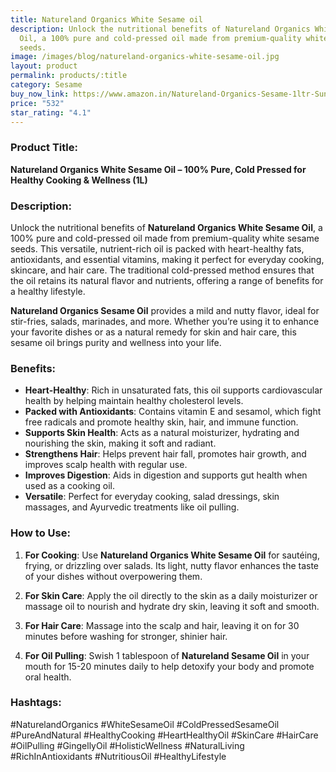 ```yaml
---
title: Natureland Organics White Sesame oil
description: Unlock the nutritional benefits of Natureland Organics White Sesame
  Oil, a 100% pure and cold-pressed oil made from premium-quality white sesame
  seeds.
image: /images/blog/natureland-organics-white-sesame-oil.jpg
layout: product
permalink: products/:title
category: Sesame
buy_now_link: https://www.amazon.in/Natureland-Organics-Sesame-1ltr-Sunflower/dp/B07B8KR242/ref=sr_1_38?crid=1GVBV0I1R8IFF&tag=m0150-21
price: "532"
star_rating: "4.1"
---
```

### Product Title:
**Natureland Organics White Sesame Oil – 100% Pure, Cold Pressed for Healthy Cooking & Wellness (1L)**

### Description:
Unlock the nutritional benefits of **Natureland Organics White Sesame Oil**, a 100% pure and cold-pressed oil made from premium-quality white sesame seeds. This versatile, nutrient-rich oil is packed with heart-healthy fats, antioxidants, and essential vitamins, making it perfect for everyday cooking, skincare, and hair care. The traditional cold-pressed method ensures that the oil retains its natural flavor and nutrients, offering a range of benefits for a healthy lifestyle.

**Natureland Organics Sesame Oil** provides a mild and nutty flavor, ideal for stir-fries, salads, marinades, and more. Whether you’re using it to enhance your favorite dishes or as a natural remedy for skin and hair care, this sesame oil brings purity and wellness into your life.

### Benefits:
- **Heart-Healthy**: Rich in unsaturated fats, this oil supports cardiovascular health by helping maintain healthy cholesterol levels.
- **Packed with Antioxidants**: Contains vitamin E and sesamol, which fight free radicals and promote healthy skin, hair, and immune function.
- **Supports Skin Health**: Acts as a natural moisturizer, hydrating and nourishing the skin, making it soft and radiant.
- **Strengthens Hair**: Helps prevent hair fall, promotes hair growth, and improves scalp health with regular use.
- **Improves Digestion**: Aids in digestion and supports gut health when used as a cooking oil.
- **Versatile**: Perfect for everyday cooking, salad dressings, skin massages, and Ayurvedic treatments like oil pulling.

### How to Use:
1. **For Cooking**: Use **Natureland Organics White Sesame Oil** for sautéing, frying, or drizzling over salads. Its light, nutty flavor enhances the taste of your dishes without overpowering them.
   
2. **For Skin Care**: Apply the oil directly to the skin as a daily moisturizer or massage oil to nourish and hydrate dry skin, leaving it soft and smooth.

3. **For Hair Care**: Massage into the scalp and hair, leaving it on for 30 minutes before washing for stronger, shinier hair.

4. **For Oil Pulling**: Swish 1 tablespoon of **Natureland Sesame Oil** in your mouth for 15-20 minutes daily to help detoxify your body and promote oral health.

### Hashtags:
#NaturelandOrganics #WhiteSesameOil #ColdPressedSesameOil #PureAndNatural #HealthyCooking #HeartHealthyOil #SkinCare #HairCare #OilPulling #GingellyOil #HolisticWellness #NaturalLiving #RichInAntioxidants #NutritiousOil #HealthyLifestyle
